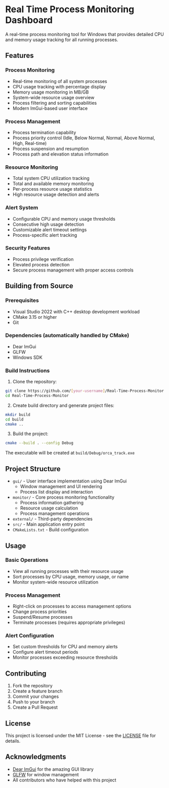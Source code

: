 # Real Time Process Monitoring Dashboard

A real-time process monitoring tool for Windows that provides detailed CPU and memory usage tracking for all running processes.

## Features

### Process Monitoring
- Real-time monitoring of all system processes
- CPU usage tracking with percentage display
- Memory usage monitoring in MB/GB
- System-wide resource usage overview
- Process filtering and sorting capabilities
- Modern ImGui-based user interface

### Process Management
- Process termination capability
- Process priority control (Idle, Below Normal, Normal, Above Normal, High, Real-time)
- Process suspension and resumption
- Process path and elevation status information

### Resource Monitoring
- Total system CPU utilization tracking
- Total and available memory monitoring
- Per-process resource usage statistics
- High resource usage detection and alerts

### Alert System
- Configurable CPU and memory usage thresholds
- Consecutive high usage detection
- Customizable alert timeout settings
- Process-specific alert tracking

### Security Features
- Process privilege verification
- Elevated process detection
- Secure process management with proper access controls

## Building from Source

### Prerequisites

- Visual Studio 2022 with C++ desktop development workload
- CMake 3.15 or higher
- Git

### Dependencies (automatically handled by CMake)

- Dear ImGui
- GLFW
- Windows SDK

### Build Instructions

1. Clone the repository:
```bash
git clone https://github.com/[your-username]/Real-Time-Process-Monitor.git
cd Real-Time-Process-Monitor
```

2. Create build directory and generate project files:
```bash
mkdir build
cd build
cmake ..
```

3. Build the project:
```bash
cmake --build . --config Debug
```

The executable will be created at `build/Debug/orca_track.exe`

## Project Structure

- `gui/` - User interface implementation using Dear ImGui
  - Window management and UI rendering
  - Process list display and interaction
- `monitor/` - Core process monitoring functionality
  - Process information gathering
  - Resource usage calculation
  - Process management operations
- `external/` - Third-party dependencies
- `src/` - Main application entry point
- `CMakeLists.txt` - Build configuration

## Usage

### Basic Operations
- View all running processes with their resource usage
- Sort processes by CPU usage, memory usage, or name
- Monitor system-wide resource utilization

### Process Management
- Right-click on processes to access management options
- Change process priorities
- Suspend/Resume processes
- Terminate processes (requires appropriate privileges)

### Alert Configuration
- Set custom thresholds for CPU and memory alerts
- Configure alert timeout periods
- Monitor processes exceeding resource thresholds

## Contributing

1. Fork the repository
2. Create a feature branch
3. Commit your changes
4. Push to your branch
5. Create a Pull Request

## License

This project is licensed under the MIT License - see the [LICENSE](LICENSE) file for details.

## Acknowledgments

- [Dear ImGui](https://github.com/ocornut/imgui) for the amazing GUI library
- [GLFW](https://www.glfw.org/) for window management
- All contributors who have helped with this project 
